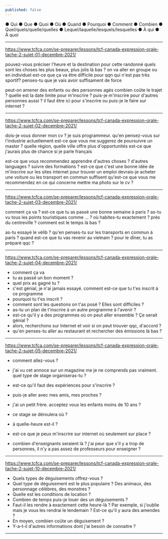 ```yaml
---
published: false
---
```

● Qui
● Que
● Quoi
● Où
● Quand
● Pourquoi
● Comment
● Combien
● Quel/quels/quelle/quelles
● Lequel/laquelle/lesquels/lesquelles
● À qui
● À quoi

---

https://www.tcfca.com/se-preparer/lessons/tcf-canada-expression-orale-tache-2-sujet-01-decembre-2021/

pouvez-vous préciser l'heure et la destination pour cette randonné
quels sont les choses les plus beaux, plus jolis là bas ?
on va aller en groupe ou en individuel
est-ce que ça va être difficile pour qqn qui n'est pas très sportif?
penses-tu que je vais avoir suffisament de force

peut-on amener des enfants ou des personnes agés
combien coûte le trajet ?
quelle est la date limite pour m'inscrire ?
puis-je m'inscrire pour d'autres personnes aussi ?
il faut être ici pour s'inscrire ou puis-je le faire sur internet ?

---
https://www.tcfca.com/se-preparer/lessons/tcf-canada-expression-orale-tache-2-sujet-02-decembre-2021/

dois-je vous donner mon cv ?
je suis programmeur. qu'en pensez-vous sur l'industrie actuellement
est-ce que vous me suggerez de poursuivre un master ?
quelle région, quelle ville offre plus d'opportunités
est-ce que j'aurais plus de chance si je parle français

est-ce que vous recommendez apprendre d'autres choses ? d'autres languages ? suivre des formations ?
est-ce que c'est une bonne idée de m'inscrire sur les sites internet pour trouver un emploi
devrais-je acheter une voiture ou les transport en commun suffisent
qu'est-ce que vous me recommendez en ce qui concerne mettre ma photo sur le cv ?

---
https://www.tcfca.com/se-preparer/lessons/tcf-canada-expression-orale-tache-2-sujet-03-decembre-2021/

comment ça va ?
est-ce que tu as passé une bonne semaine à paris ?
as-tu vu tous les points touristiques comme ... ?
où habites-tu exactement ? près du centreville ?
comment est le temps là bas ?

as-tu essayé le vélib ?
qu'en penses-tu sur les transports en commun à paris ?
quand est-ce que tu vas revenir au vietnam ?
pour le dîner, tu as préparé qqc ?

---
https://www.tcfca.com/se-preparer/lessons/tcf-canada-expression-orale-tache-2-sujet-04-decembre-2021/

- comment ça va
- tu as passé un bon moment ?
- quel prix as gagné tu ?
- c'est génial, je n'ai jamais essayé. comment est-ce que tu t'es inscrit à ce programme
- pourquoi tu t'es inscrit ? 
- comment sont les questions on t'as posé ? Elles sont difficiles ?
- as-tu un plan de t'inscrire à un autre programme à l'avenir ?
- est-ce qu'il y a des programmes où on peut aller ensemble ? Çe serait génial ?
- alors, recherchons sur Internet et voir si on peut trouver qqc, d'accord ?
- qu'en penses-tu aller au restaurant et rechercher des émissions là bas ?

---
https://www.tcfca.com/se-preparer/lessons/tcf-canada-expression-orale-tache-2-sujet-05-decembre-2021/

- comment allez-vous ?
- j'ai vu cet annoce sur un magazine me je ne comprends pas vraiment. quel type de stage organiseras-tu ?
- est-ce qu'il faut des expériences pour s'inscrire ?
- puis-je aller avec mes amis, mes proches ?
- j'ai un petit frère. acceptez vous les enfants moins de 10 ans ?

- ce stage se déroulera où ? 
- à quelle-heure est-il ?
- est-ce que je peux m'inscrire sur internet où seulement sur place ?
- combien d'enseignants seraient là ? j'ai peur que s'il y a trop de personnes, il n'y a pas assez de professeurs pour enseigner ?

---
https://www.tcfca.com/se-preparer/lessons/tcf-canada-expression-orale-tache-2-sujet-10-decembre-2021/

- Quels types de déguisements offrez-vous ?
- Quel type de déguisement est le plus populaire ? Des animaux, des personnage célèbres, des monstres ?
- Quelle est les conditions de location ?
- Combien de temps puis-je louer des un déguisements ?
- Faut-il les rendre à exactement cette heure-là ? Par exemple, si j'oublie mais je vous les rendrai le lendemain ? Est-ce qu'il y aura des amendes ?
- En moyen, combien coûte un déguisement ?
- Y-a-t-il d'autres informations dont j'ai besoin de connaitre ?

---
